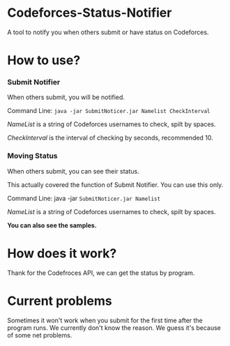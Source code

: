 # Codeforces-Status-Notifier
A tool to notify you when others submit or have status on Codeforces.

# How to use?

### Submit Notifier
When others submit, you will be notified.


Command Line: ```java -jar SubmitNoticer.jar Namelist CheckInterval```


*NameList* is a string of Codeforces usernames to check, spilt by spaces.

*CheckInterval* is the interval of checking by seconds, recommended 10.

### Moving Status
When others submit, you can see their status.

   This actually covered the function of Submit Notifier. You can use this only.

Command Line: java -jar ```SubmitNoticer.jar Namelist```


*NameList* is a string of Codeforces usernames to check, spilt by spaces.



**You can also see the samples.**



# How does it work?
Thank for the Codefroces API, we can get the status by program.



# Current problems
Sometimes it won't work when you submit for the first time after the program runs. We currently don't know the reason.
We guess it's because of some net problems.

